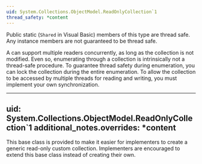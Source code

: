 ```yaml
---
uid: System.Collections.ObjectModel.ReadOnlyCollection`1
thread_safety: *content
---
```


Public static (`Shared` in Visual Basic) members of this type are thread safe. Any instance members are not guaranteed to be thread safe.  
  
 A <xref href="System.Collections.ObjectModel.ReadOnlyCollection`1"></xref> can support multiple readers concurrently, as long as the collection is not modified.  Even so, enumerating through a collection is intrinsically not a thread-safe procedure.  To guarantee thread safety during enumeration, you can lock the collection during the entire enumeration.  To allow the collection to be accessed by multiple threads for reading and writing, you must implement your own synchronization.


---
uid: System.Collections.ObjectModel.ReadOnlyCollection`1
additional_notes.overrides: *content
---

<p>This base class is provided to make it easier for implementers to create a generic read-only custom collection. Implementers are encouraged to extend this base class instead of creating their own.</p>



